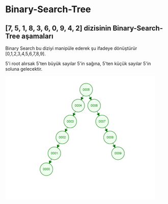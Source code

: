 # Binary-Search-Tree

## [7, 5, 1, 8, 3, 6, 0, 9, 4, 2] dizisinin Binary-Search-Tree aşamaları

Binary Search bu diziyi manipüle ederek şu ifadeye dönüştürür [0,1,2,3,4,5,6,7,8,9].

5'i root alırsak 5'ten büyük sayılar 5'in sağına, 5'ten küçük sayılar 5'in soluna gelecektir.

![Binary Search Tree](proje3-binarySearchTree.png)